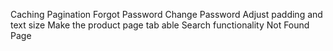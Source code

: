 Caching
Pagination
Forgot Password
Change Password
Adjust padding and text size
Make the product page tab able
Search functionality
Not Found Page